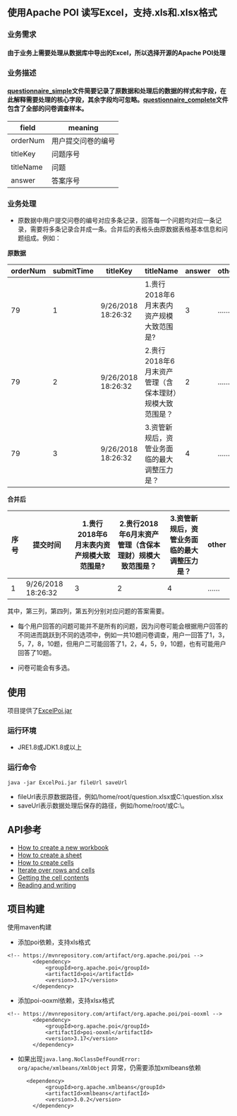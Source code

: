 ## 使用Apache POI 读写Excel，支持.xls和.xlsx格式
### 业务需求
#### 由于业务上需要处理从数据库中导出的Excel，所以选择开源的Apache POI处理
### 业务描述
#### [questionnaire_simple](https://github.com/ahutsunshine/ExcelPoi/blob/master/src/main/resources/questionnaire_simple.xlsx)文件简要记录了原数据和处理后的数据的样式和字段，在此解释需要处理的核心字段，其余字段均可忽略。[questionnaire_complete](https://github.com/ahutsunshine/ExcelPoi/blob/master/src/main/resources/questionnaire_complete.xlsx)文件包含了全部的问卷调查样本。
| field          | meaning            |
| ------------ | ---------------- |
| orderNum |   用户提交问卷的编号 |
| titleKey |   问题序号 |
| titleName|   问题 |
| answer |   答案序号 |

### 业务处理
- 原数据中用户提交问卷的编号对应多条记录，回答每一个问题均对应一条记录，需要将多条记录合并成一条。合并后的表格头由原数据表格基本信息和问题组成。例如：

**原数据**

| orderNum | submitTime | titleKey | titleName | answer | other |
| -------- | ------ | ------ | ------ |------ |------ |
| 79 | 1 | 9/26/2018 18:26:32 | 1.贵行2018年6月末表内资产规模大致范围是? | 3 | …… |
| 79 | 2 | 9/26/2018 18:26:32 |2.贵行2018年6月末资产管理（含保本理财）规模大致范围是？| 2 | ……|
| 79 | 3 | 9/26/2018 18:26:32 |3.资管新规后，资管业务面临的最大调整压力是？| 4 | ……|

**合并后**


| 序号 | 提交时间 | 1.贵行2018年6月末表内资产规模大致范围是?  | 2.贵行2018年6月末资产管理（含保本理财）规模大致范围是？ | 3.资管新规后，资管业务面临的最大调整压力是？ | other |
| -------- | -------- | ------ | ------ |------ |------ |
| 1 | 9/26/2018 18:26:32 | 3 | 2| 4 | …… |

其中，第三列，第四列，第五列分别对应问题的答案需要。

- 每个用户回答的问题可能并不是所有的问题，因为问卷可能会根据用户回答的不同进而跳跃到不同的选项中，例如一共10题问卷调查，用户一回答了1，3，5，7，8，10题，但用户二可能回答了1，2，4，5，9，10题，也有可能用户回答了10题。

- 问卷可能会有多选。

## 使用
项目提供了[ExcelPoi.jar](https://github.com/ahutsunshine/ExcelPoi/blob/master/src/main/resources/ExcelPoi.jar)
### 运行环境
- JRE1.8或JDK1.8或以上
### 运行命令
```java -jar ExcelPoi.jar fileUrl saveUrl ```
- fileUrl表示原数据路径，例如/home/root/question.xlsx或C:\question.xlsx
- saveUrl表示数据处理后保存的路径，例如/home/root/或C:\。

## API参考
- [How to create a new workbook](http://poi.apache.org/components/spreadsheet/quick-guide.html#NewWorkbook)
- [How to create a sheet](http://poi.apache.org/components/spreadsheet/quick-guide.html#NewSheet)
- [How to create cells](http://poi.apache.org/components/spreadsheet/quick-guide.html#CreateCells)
- [Iterate over rows and cells](http://poi.apache.org/components/spreadsheet/quick-guide.html#Iterator)
- [Getting the cell contents](http://poi.apache.org/components/spreadsheet/quick-guide.html#CellContents)
- [Reading and writing](http://poi.apache.org/components/spreadsheet/quick-guide.html#ReadWriteWorkbook)

## 项目构建
使用maven构建
- 添加poi依赖，支持xls格式
```
<!-- https://mvnrepository.com/artifact/org.apache.poi/poi -->
        <dependency>
            <groupId>org.apache.poi</groupId>
            <artifactId>poi</artifactId>
            <version>3.17</version>
        </dependency>
```

- 添加poi-ooxml依赖，支持xlsx格式
```
<!-- https://mvnrepository.com/artifact/org.apache.poi/poi-ooxml -->
        <dependency>
            <groupId>org.apache.poi</groupId>
            <artifactId>poi-ooxml</artifactId>
            <version>3.17</version>
        </dependency>
```

- 如果出现```java.lang.NoClassDefFoundError: org/apache/xmlbeans/XmlObject``` 异常，仍需要添加xmlbeans依赖
```
      <dependency>
            <groupId>org.apache.xmlbeans</groupId>
            <artifactId>xmlbeans</artifactId>
            <version>3.0.2</version>
        </dependency>
```
